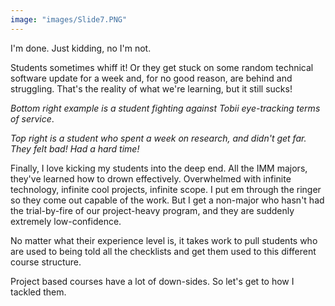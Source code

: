 ```yaml
---
image: "images/Slide7.PNG"
---
```


I'm done. Just kidding, no I'm not.

Students sometimes whiff it! Or they get stuck on some random technical software update for a week and, for no good reason, are behind and struggling. That's the reality of what we're learning, but it still sucks!

*Bottom right example is a student fighting against Tobii eye-tracking terms of service*.

*Top right is a student who spent a week on research, and didn't get far. They felt bad! Had a hard time!*

Finally, I love kicking my students into the deep end. All the IMM majors, they've learned how to drown effectively. Overwhelmed with infinite technology, infinite cool projects, infinite scope. I put em through the ringer so they come out capable of the work.
But I get a non-major who hasn't had the trial-by-fire of our project-heavy program, and they are suddenly extremely low-confidence.

No matter what their experience level is, it takes work to pull students who are used to being told all the checklists and get them used to this different course structure.

Project based courses have a lot of down-sides. So let's get to how I tackled them.

